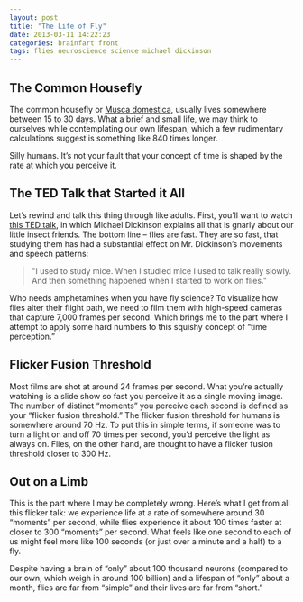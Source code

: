 ```yaml
---
layout: post
title: "The Life of Fly"
date: 2013-03-11 14:22:23
categories: brainfart front
tags: flies neuroscience science michael dickinson
---
```


## The Common Housefly

The common housefly or [Musca domestica][1], usually lives somewhere between 15 to 30 days. What a brief and small life, we may think to ourselves while contemplating our own lifespan, which a few rudimentary calculations suggest is something like 840 times longer.

Silly humans. It’s not your fault that your concept of time is shaped by the rate at which you perceive it.

## The TED Talk that Started it All

Let’s rewind and talk this thing through like adults. First, you’ll want to watch [this TED talk][2], in which Michael Dickinson explains all that is gnarly about our little insect friends. The bottom line – flies are fast. They are so fast, that studying them has had a substantial effect on Mr. Dickinson’s movements and speech patterns:

> "I used to study mice. When I studied mice I used to talk really slowly. And then something happened
> when I started to work on flies."

Who needs amphetamines when you have fly science? To visualize how flies alter their flight path, we need to film them with high-speed cameras that capture 7,000 frames per second. Which brings me to the part where I attempt to apply some hard numbers to this squishy concept of “time perception.”

## Flicker Fusion Threshold

Most films are shot at around 24 frames per second. What you’re actually watching is a slide show so fast you perceive it as a single moving image. The number of distinct “moments” you perceive each second is defined as your “flicker fusion threshold.” The flicker fusion threshold for humans is somewhere around 70 Hz. To put this in simple terms, if someone was to turn a light on and off 70 times per second, you’d perceive the light as always on. Flies, on the other hand, are thought to have a flicker fusion threshold closer to 300 Hz.

## Out on a Limb

This is the part where I may be completely wrong. Here’s what I get from all this flicker talk: we experience life at a rate of somewhere around 30 “moments” per second, while flies experience it about 100 times faster at closer to 300 “moments” per second. What feels like one second to each of us might feel more like 100 seconds (or just over a minute and a half) to a fly.

Despite having a brain of “only” about 100 thousand neurons (compared to our own, which weigh in around 100 billion) and a lifespan of “only” about a month, flies are far from “simple” and their lives are far from “short.”

[1]: http://en.wikipedia.org/wiki/Housefly "The Common Housefly"
[2]: http://www.ted.com/talks/michael_dickinson_how_a_fly_flies.html "How a fly flies"

